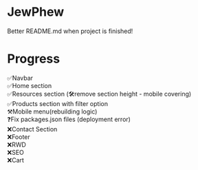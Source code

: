 # JewPhew
Better README.md when project is finished!

# Progress
✅Navbar
<br>
✅Home section
<br>
✅Resources section (🛠️remove section height - mobile covering)
<br>
✅Products section with filter option
<br>
⚒️Mobile menu(rebuilding logic)
<br>
❓Fix packages.json files (deployment error)
<br>
❌Contact Section
<br>
❌Footer
<br>
❌RWD
<br>
❌SEO
<br>
❌Cart